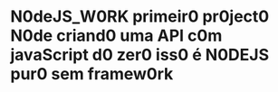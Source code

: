 # N0deJS_W0RK primeir0 pr0ject0 N0de criand0 uma API c0m javaScript d0 zer0 iss0 é N0DEJS pur0 sem framew0rk
